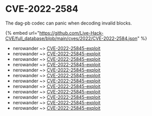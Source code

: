 # CVE-2022-2584

The dag-pb codec can panic when decoding invalid blocks.

{% embed url="https://github.com/Live-Hack-CVE/full_database/blob/main/cves/2022/CVE-2022-2584.json" %}


* nerowander ~> [CVE-2022-25845-exploit](https://www.alice-snow.ru/2022/database/cve-2022-2584/cve-2022-25845-exploit-nerowander)
* nerowander ~> [CVE-2022-25845-exploit](https://www.alice-snow.ru/2022/database/cve-2022-2584/cve-2022-25845-exploit-nerowander)
* nerowander ~> [CVE-2022-25845-exploit](https://www.alice-snow.ru/2022/database/cve-2022-2584/cve-2022-25845-exploit-nerowander)
* nerowander ~> [CVE-2022-25845-exploit](https://www.alice-snow.ru/2022/database/cve-2022-2584/cve-2022-25845-exploit-nerowander)
* nerowander ~> [CVE-2022-25845-exploit](https://www.alice-snow.ru/2022/database/cve-2022-2584/cve-2022-25845-exploit-nerowander)
* nerowander ~> [CVE-2022-25845-exploit](https://www.alice-snow.ru/2022/database/cve-2022-2584/cve-2022-25845-exploit-nerowander)
* nerowander ~> [CVE-2022-25845-exploit](https://www.alice-snow.ru/2022/database/cve-2022-2584/cve-2022-25845-exploit-nerowander)
* nerowander ~> [CVE-2022-25845-exploit](https://www.alice-snow.ru/2022/database/cve-2022-2584/cve-2022-25845-exploit-nerowander)
* nerowander ~> [CVE-2022-25845-exploit](https://www.alice-snow.ru/2022/database/cve-2022-2584/cve-2022-25845-exploit-nerowander)
* nerowander ~> [CVE-2022-25845-exploit](https://www.alice-snow.ru/2022/database/cve-2022-2584/cve-2022-25845-exploit-nerowander)
* nerowander ~> [CVE-2022-25845-exploit](https://www.alice-snow.ru/2022/database/cve-2022-2584/cve-2022-25845-exploit-nerowander)
* nerowander ~> [CVE-2022-25845-exploit](https://www.alice-snow.ru/2022/database/cve-2022-2584/cve-2022-25845-exploit-nerowander)